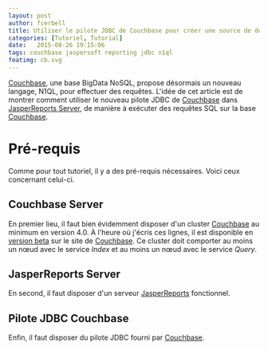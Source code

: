 ```yaml
---
layout: post
author: fcerbell
title: Utiliser le pilote JDBC de Couchbase pour créer une source de données depuis JasperReports Server
categories: [Tutoriel, Tutorial]
date:   2015-08-26 19:15:06
tags: couchbase jaspersoft reporting jdbc n1ql
featimg: cb.svg
---
```


[Couchbase], une base BigData NoSQL, propose désormais un nouveau langage, N1QL, pour effectuer des requêtes. L'idée de cet article est de montrer comment utiliser le nouveau pilote JDBC de [Couchbase] dans [JasperReports Server][jrs], de manière à exécuter des requêtes SQL sur la base [Couchbase].

Pré-requis
==========
Comme pour tout tutoriel, il y a des pré-requis nécessaires. Voici ceux concernant celui-ci.

Couchbase Server
------------
En premier lieu, il faut bien évidemment disposer d'un cluster [Couchbase] au minimum en version 4.0. À l'heure où j'écris ces lignes, il est disponible en [version beta][cb40beta] sur le site de [Couchbase]. Ce cluster doit comporter au moins un nœud avec le service *Index* et au moins un nœud avec le service *Query*.


JasperReports Server
-------------------
En second, il faut disposer d'un serveur [JasperReports][jrs] fonctionnel.

Pilote JDBC Couchbase 
---------------------
Enfin, il faut disposer du pilote JDBC fourni par [Couchbase].


[cb40beta]: http://www.couchbase.com/preview/couchbase-server-4-0
[Couchbase]: http://www.couchbase.com
[jrs]: http://community.jaspersoft.com/project/jasperreports-server
